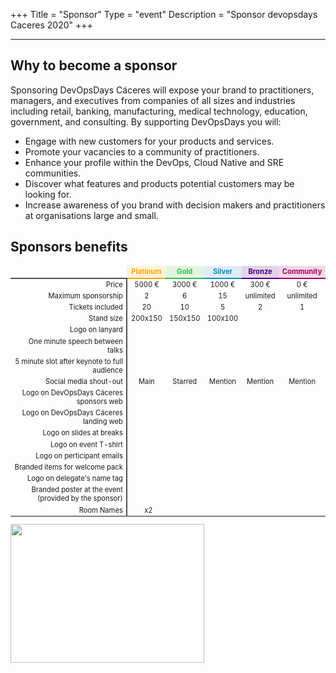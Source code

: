+++
Title = "Sponsor"
Type = "event"
Description = "Sponsor devopsdays Caceres 2020"
+++

<hr>
<div class="container-fluid">
  <div class="row justify-content-start">
    <div class="col-md-8">
      <h2>Why to become a sponsor</h2>
      <p>
        Sponsoring DevOpsDays Cáceres will expose your brand to practitioners, managers, and executives from companies of all sizes and industries including retail, banking, manufacturing, medical technology, education, government, and consulting. By supporting DevOpsDays you will:
      </p>
      <ul>
        <li>
          Engage with new customers for your products and services.
        </li>
        <li>
          Promote your vacancies to a community of practitioners.
        </li>
        <li>
          Enhance your profile within the DevOps, Cloud Native and SRE communities.
        </li>
        <li>
          Discover what features and products potential customers may be looking for.
        </li>
        <li>
          Increase awareness of you brand with decision makers and practitioners at organisations large and small.
        </li>
      </ul>
      <h2>Sponsors benefits</h2>
      <div class="table-responsive">
          <table class="table table-bordered table-hover table-responsive-md" style="font-size: 0.8em;">
            <thead class="thead-light">
              <tr>
                <th scope="col" style="background-color: white; border-bottom: 2px solid #525252; border-top: transparent; border-left: transparent; border-right: transparent;">
                  <center> </center>
                </th>
                <th scope="col" style="background-color: #fff2db; color: #ffa500; border-bottom: 2px solid #ffa500; border-top: transparent; border-left: transparent; border-right: transparent;">
                  <center>Platinum</center>
                </th>
                <th scope="col" style="background-color: #e2f5e1; color: #38bc50; border-bottom: 2px solid #38bc50; border-top: transparent; border-left: transparent; border-right: transparent;">
                  <center>Gold</center>
                </th>
                <th scope="col" style="background-color: #e0ecf5; color: #0092c3; border-bottom: 2px solid #0092c3; border-top: transparent; border-left: transparent; border-right: transparent;">
                  <center>Silver</center>
                </th>
                <th scope="col" style="background-color: #e2d4ea; color: #4b0082; border-bottom: 2px solid #4b0082; border-top: transparent; border-left: transparent; border-right: transparent;">
                  <center>Bronze</center>
                </th>
                <th scope="col" style="background-color: #f3dae4; color: #a30069; border-bottom: 2px solid #a30069; border-top: transparent; border-left: transparent; border-right: transparent;">
                  <center>Community</center>
                </th>
              </tr>
            </thead>
            <tbody>
              <tr>
                <td style="text-align: right; border-right: 2px solid #525252;">
                  Price
                </td>
                <td style="border-left: transparent; border-right: transparent;">
                  <center>5000 €</center>
                </td>
                <td style="border-left: transparent; border-right: transparent;">
                  <center>3000 €</center>
                </td>
                <td style="border-left: transparent; border-right: transparent;">
                  <center>1000 €</center>
                </td>
                <td style="border-left: transparent; border-right: transparent;">
                  <center>300 €</center>
                </td>
                <td style="border-left: transparent; border-right: transparent;">
                  <center>0 €</center>
                </td>
              </tr>
              <tr>
                <td style="text-align: right; border-right: 2px solid #525252;">
                  Maximum sponsorship
                </td>
                <td style="border-left: transparent; border-right: transparent;">
                  <center>2</center>
                </td>
                <td style="border-left: transparent; border-right: transparent;">
                  <center>6</center>
                </td>
                <td style="border-left: transparent; border-right: transparent;">
                  <center>15</center>
                </td>
                <td style="border-left: transparent; border-right: transparent;"> 
                  <center>unlimited</center>
                </td>
                <td style="border-left: transparent; border-right: transparent;">
                  <center>unlimited</center>
                </td>
              </tr>
              <tr>
                <td style="text-align: right; border-right: 2px solid #525252;">
                  Tickets included
                </td>
                <td style="border-left: transparent; border-right: transparent;">
                  <center>20</center>
                </td>
                <td style="border-left: transparent; border-right: transparent;">
                  <center>10</center>
                </td>
                <td style="border-left: transparent; border-right: transparent;">
                  <center>5</center>
                </td>
                <td style="border-left: transparent; border-right: transparent;">
                  <center>2</center>
                </td>
                <td style="border-left: transparent; border-right: transparent;">
                  <center>1</center>
                </td>
              </tr>
              <tr>
                <td style="text-align: right; border-right: 2px solid #525252;">
                  Stand size
                </td>
                <td style="border-left: transparent; border-right: transparent;">
                  <center>200x150</center>
                </td>
                <td style="border-left: transparent; border-right: transparent;">
                  <center>150x150</center>
                </td>
                <td style="border-left: transparent; border-right: transparent;">
                  <center>100x100</center>
                </td>
                <td style="border-left: transparent; border-right: transparent;">
                  <center></center>
                </td>
                <td style="border-left: transparent; border-right: transparent;">
                  <center> </center>
                </td>
              </tr>
              <tr>
                <td style="text-align: right; border-right: 2px solid #525252;">
                  Logo on lanyard
                </td>
                <td style="border-left: transparent; border-right: transparent;">
                  <center><i class="fa fa-check fa-lg"></i></center>
                </td>
                <td style="border-left: transparent; border-right: transparent;">
                  <center> </center>
                </td>
                <td style="border-left: transparent; border-right: transparent;">
                  <center> </center>
                </td>
                <td style="border-left: transparent; border-right: transparent;">
                  <center> </center>
                </td>
                <td style="border-left: transparent; border-right: transparent;">
                  <center> </center>
                </td>
              </tr>
              <tr>
                <td style="text-align: right; border-right: 2px solid #525252;">
                  One minute speech between talks
                </td>
                <td style="border-left: transparent; border-right: transparent;">
                  <center><i class="fa fa-check fa-lg"></i></center>
                </td>
                <td style="border-left: transparent; border-right: transparent;">
                  <center><i class="fa fa-check fa-lg"></i></center>
                </td>
                <td style="border-left: transparent; border-right: transparent;">
                  <center> </center>
                </td>
                <td style="border-left: transparent; border-right: transparent;">
                  <center> </center>
                </td>
                <td style="border-left: transparent; border-right: transparent;">
                  <center> </center>
                </td>
              </tr>
              <tr>
                <td style="text-align: right; border-right: 2px solid #525252;">
                  5 minute slot after keynote to full audience
                </td>
                <td style="border-left: transparent; border-right: transparent;">
                  <center><i class="fa fa-check fa-lg"></i></center>
                </td>
                <td style="border-left: transparent; border-right: transparent;">
                  <center> </center>
                </td>
                <td style="border-left: transparent; border-right: transparent;">
                  <center> </center>
                </td>
                <td style="border-left: transparent; border-right: transparent;">
                  <center> </center>
                </td>
                <td style="border-left: transparent; border-right: transparent;">
                  <center> </center>
                </td>
              </tr>
              <tr>
                <td style="text-align: right; border-right: 2px solid #525252;">
                  Social media shout-out
                </td>
                <td style="border-left: transparent; border-right: transparent;">
                  <center>Main</center>
                </td>
                <td style="border-left: transparent; border-right: transparent;">
                  <center>Starred</center>
                </td>
                <td style="border-left: transparent; border-right: transparent;">
                  <center>Mention</center>
                </td>
                <td style="border-left: transparent; border-right: transparent;">
                  <center>Mention</center>
                </td>
                <td style="border-left: transparent; border-right: transparent;"> 
                  <center>Mention</center>
                </td>
              </tr>
              <tr>
                <td style="text-align: right; border-right: 2px solid #525252;">
                  Logo on DevOpsDays Cáceres sponsors web
                </td>
                <td style="border-left: transparent; border-right: transparent;">
                  <center><i class="fa fa-check fa-lg"></i></center>
                </td>
                <td style="border-left: transparent; border-right: transparent;">
                  <center><i class="fa fa-check fa-lg"></i></center>
                </td>
                <td style="border-left: transparent; border-right: transparent;">
                  <center><i class="fa fa-check fa-lg"></i></center>
                </td>
                <td style="border-left: transparent; border-right: transparent;">
                  <center><i class="fa fa-check fa-lg"></i></center>
                </td>
                <td style="border-left: transparent; border-right: transparent;">
                  <center><i class="fa fa-check fa-lg"></i></center>
                </td>
              </tr>
              <tr>
                <td style="text-align: right; border-right: 2px solid #525252;">
                  Logo on DevOpsDays Cáceres landing web
                </td>
                <td style="border-left: transparent; border-right: transparent;">
                  <center><i class="fa fa-check fa-lg"></i></center>
                </td>
                <td style="border-left: transparent; border-right: transparent;">
                  <center><i class="fa fa-check fa-lg"></i></center>
                </td>
                <td style="border-left: transparent; border-right: transparent;">
                  <center> </center>
                </td>
                <td style="border-left: transparent; border-right: transparent;">
                  <center> </center>
                </td>
                <td style="border-left: transparent; border-right: transparent;">
                  <center><i class="fa fa-check fa-lg"></i></center>
                </td>
              </tr>
              <tr>
                <td style="text-align: right; border-right: 2px solid #525252;">
                  Logo on slides at breaks
                </td>
                <td style="border-left: transparent; border-right: transparent;">
                  <center><i class="fa fa-check fa-lg"></i></center>
                </td>
                <td style="border-left: transparent; border-right: transparent;">
                  <center><i class="fa fa-check fa-lg"></i></center>
                </td>
                <td style="border-left: transparent; border-right: transparent;">
                  <center><i class="fa fa-check fa-lg"></i></center>
                </td>
                <td style="border-left: transparent; border-right: transparent;">
                  <center><i class="fa fa-check fa-lg"></i></center>
                </td>
                <td style="border-left: transparent; border-right: transparent;">
                  <center><i class="fa fa-check fa-lg"></i></center>
                </td>
              </tr>
              <tr>
                <td style="text-align: right; border-right: 2px solid #525252;">
                  Logo on event T-shirt
                </td>
                <td style="border-left: transparent; border-right: transparent;">
                  <center><i class="fa fa-check fa-lg"></i></center>
                </td>
                <td style="border-left: transparent; border-right: transparent;">
                  <center><i class="fa fa-check fa-lg"></i></center>
                </td>
                <td style="border-left: transparent; border-right: transparent;">
                  <center> </center>
                </td>
                <td style="border-left: transparent; border-right: transparent;">
                  <center> </center>
                </td>
                <td style="border-left: transparent; border-right: transparent;">
                  <center> </center>
                </td>
              </tr>
              <tr>
                <td style="text-align: right; border-right: 2px solid #525252;">
                  Logo on perticipant emails
                </td>
                <td style="border-left: transparent; border-right: transparent;">
                  <center><i class="fa fa-check fa-lg"></i></center>
                </td>
                <td style="border-left: transparent; border-right: transparent;">
                  <center><i class="fa fa-check fa-lg"></i></center>
                </td>
                <td style="border-left: transparent; border-right: transparent;">
                  <center><i class="fa fa-check fa-lg"></i></center>
                </td>
                <td style="border-left: transparent; border-right: transparent;">
                  <center><i class="fa fa-check fa-lg"></i></center>
                </td>
                <td style="border-left: transparent; border-right: transparent;">
                  <center> </center>
                </td>
              </tr>
              <tr>
                <td style="text-align: right; border-right: 2px solid #525252;">
                  Branded items for welcome pack
                </td>
                <td style="border-left: transparent; border-right: transparent;">
                  <center><i class="fa fa-check fa-lg"></i></center>
                </td>
                <td style="border-left: transparent; border-right: transparent;">
                  <center><i class="fa fa-check fa-lg"></i></center>
                </td>
                <td style="border-left: transparent; border-right: transparent;">
                  <center><i class="fa fa-check fa-lg"></i></center>
                </td>
                <td style="border-left: transparent; border-right: transparent;">
                  <center><i class="fa fa-check fa-lg"></i></center>
                </td>
                <td style="border-left: transparent; border-right: transparent;">
                  <center> </center>
                </td>
              </tr>
              <tr>
                <td style="text-align: right; border-right: 2px solid #525252;">
                  Logo on delegate's name tag
                <td style="border-left: transparent; border-right: transparent;">
                  <center><i class="fa fa-check fa-lg"></i></center>
                </td>
                <td style="border-left: transparent; border-right: transparent;">
                  <center><i class="fa fa-check fa-lg"></i></center>
                </td>
                <td style="border-left: transparent; border-right: transparent;">
                  <center> </center>
                </td>
                <td style="border-left: transparent; border-right: transparent;">
                  <center> </center>
                </td>
                <td style="border-left: transparent; border-right: transparent;">
                  <center> </center>
                </td>
              </tr>
              <tr>
                <td style="text-align: right; border-right: 2px solid #525252;">
                  Branded poster at the event (provided by the sponsor)
                </td>
                <td style="border-left: transparent; border-right: transparent;">
                  <center><i class="fa fa-check fa-lg"></i></center>
                </td>
                <td style="border-left: transparent; border-right: transparent;">
                  <center><i class="fa fa-check fa-lg"></i></center>
                </td>
                <td style="border-left: transparent; border-right: transparent;">
                  <center> </center>
                </td>
                <td style="border-left: transparent; border-right: transparent;">
                  <center> </center>
                </td>
                <td style="border-left: transparent; border-right: transparent;">
                  <center> </center>
                </td>
              </tr>
              <tr>
                <td style="text-align: right; border-right: 2px solid #525252;">
                  Room Names
                </td>
                <td style="border-left: transparent; border-right: transparent;">
                  <center><i class="fa fa-check fa-lg"></i>&nbsp;&nbsp;x2</center>
                </td>
                <td style="border-left: transparent; border-right: transparent;">
                  <center> </center>
                </td>
                <td style="border-left: transparent; border-right: transparent;">
                  <center> </center>
                </td>
                <td style="border-left: transparent; border-right: transparent;">
                  <center> </center>
                </td>
                <td style="border-left: transparent; border-right: transparent;">
                  <center> </center>
                </td>
              </tr>
            </tbody>
          </table>
        </div>
      </div>
    <div class="col-md-3 col-sm-12">
      <a target="_blank" href="https://devopsdays.cc/wp-content/uploads/2019/10/dossier.pdf"><img style='height: 222px; width: 310px' src="/events/2020-caceres/sponsorship-information.png"></a>
    </div>
  </div>
        
